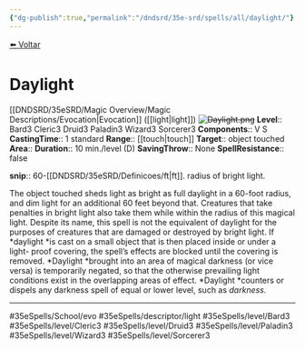 ```yaml
---
{"dg-publish":true,"permalink":"/dndsrd/35e-srd/spells/all/daylight/"}
---
```



<a href="javascript:history.back()">⬅️ Voltar</a>
# Daylight
[[DNDSRD/35eSRD/Magic Overview/Magic Descriptions/Evocation\|Evocation]]  ([[light\|light]]) <s class="aside-hide">![Daylight.png](/img/user/DNDSRD/35eSRD/Spells/imgs/daylight.png)</s>
**Level**:: Bard3 Cleric3 Druid3 Paladin3 Wizard3 Sorcerer3 
**Components**:: V S 
**CastingTime**:: 1 standard 
**Range**:: [[touch\|touch]]
**Target**:: object touched
**Area**:: 
**Duration**:: 10 min./level (D)
**SavingThrow**:: None
**SpellResistance**:: false

**snip**:: 60-[[DNDSRD/35eSRD/Definicoes/ft\|ft]]. radius of bright light.  




The object touched sheds light as bright as full daylight in a 60-foot radius, and dim light for an additional 60 feet beyond that. Creatures that take penalties in bright light also take them while within the radius of this magical light. Despite its name, this spell is not the equivalent of daylight for the purposes of creatures that are damaged or destroyed by bright light.
If *daylight *is cast on a small object that is then placed inside or under a light- proof covering, the spell’s effects are blocked until the covering is removed.
*Daylight *brought into an area of magical darkness (or vice versa) is temporarily negated, so that the otherwise prevailing light conditions exist in the overlapping areas of effect.
*Daylight *counters or dispels any darkness spell of equal or lower level, such as *darkness.*

<hr/>



#35eSpells/School/evo
#35eSpells/descriptor/light 
#35eSpells/level/Bard3 #35eSpells/level/Cleric3 #35eSpells/level/Druid3 #35eSpells/level/Paladin3 #35eSpells/level/Wizard3 #35eSpells/level/Sorcerer3 